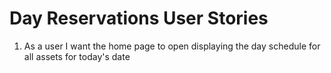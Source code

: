 # Day Reservations User Stories

1. As a user I want the home page to open displaying the day schedule for all assets for today's date
